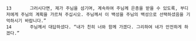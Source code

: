     13       그러시다면, 제가 주님을 섬기며, 계속하여 주님께 은총을 받을 수 있도록, 부디 저에게 주님의 계획을 가르쳐 주십시오. 주님께서 이 백성을 주님의 백성으로 선택하셨음을 기억하시기 바랍니다.” 
    14       주님께서 대답하셨다. “내가 친히 너와 함께 가겠다. 그리하여 네가 안전하게 하겠다.” 


